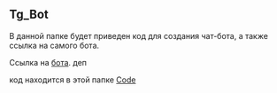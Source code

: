## Tg_Bot

В данной папке будет приведен код для создания чат-бота, а также ссылка на самого бота.

Ссылка на [бота](jfhjkdfhkjdfhg).  деп

код находится в этой папке [Code](https://github.com/zero777c/ProjectPractice-Agamir.G-241-339/blob/main/TgBot/Code)
